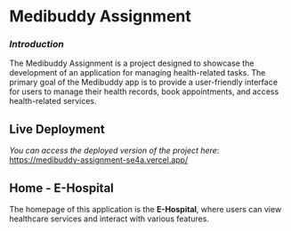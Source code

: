 # Medibuddy Assignment
### *Introduction*
The Medibuddy Assignment is a project designed to showcase the development of an application for managing health-related tasks. The primary goal of the Medibuddy app is to provide a user-friendly interface for users to manage their health records, book appointments, and access health-related services.


## Live Deployment
*You can access the deployed version of the project here*: https://medibuddy-assignment-se4a.vercel.app/

## Home - E-Hospital
The homepage of this application is the **E-Hospital**, where users can view healthcare services and interact with various features.